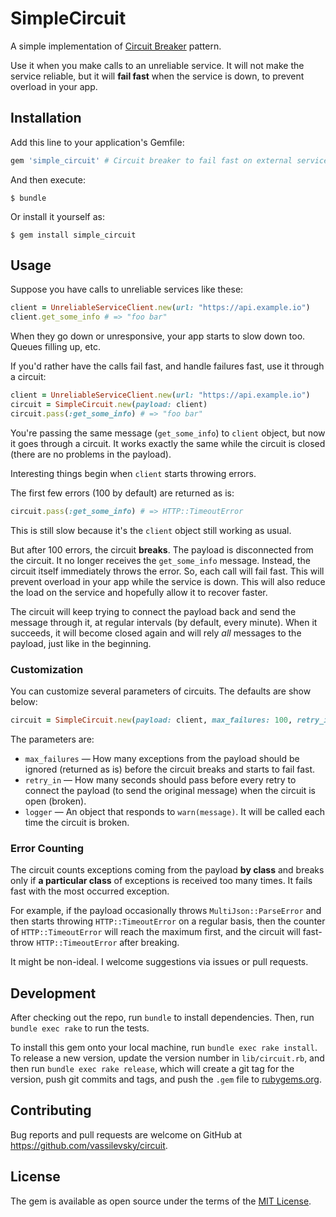 # SimpleCircuit

A simple implementation of [Circuit Breaker](https://en.wikipedia.org/wiki/Circuit_breaker_design_pattern) pattern.

Use it when you make calls to an unreliable service. It will not make the service reliable, but it will **fail fast** when the service is down, to prevent overload in your app.

## Installation

Add this line to your application's Gemfile:

```ruby
gem 'simple_circuit' # Circuit breaker to fail fast on external service outages
```

And then execute:

    $ bundle

Or install it yourself as:

    $ gem install simple_circuit

## Usage

Suppose you have calls to unreliable services like these:

```ruby
client = UnreliableServiceClient.new(url: "https://api.example.io")
client.get_some_info # => "foo bar"
```

When they go down or unresponsive, your app starts to slow down too. Queues filling up, etc.

If you'd rather have the calls fail fast, and handle failures fast, use it through a circuit:

```ruby
client = UnreliableServiceClient.new(url: "https://api.example.io")
circuit = SimpleCircuit.new(payload: client)
circuit.pass(:get_some_info) # => "foo bar"
```

You're passing the same message (`get_some_info`) to `client` object, but now it goes through a circuit.
It works exactly the same while the circuit is closed (there are no problems in the payload).

Interesting things begin when `client` starts throwing errors.

The first few errors (100 by default) are returned as is:

```ruby
circuit.pass(:get_some_info) # => HTTP::TimeoutError
```

This is still slow because it's the `client` object still working as usual.

But after 100 errors, the circuit **breaks**.
The payload is disconnected from the circuit.
It no longer receives the `get_some_info` message.
Instead, the circuit itself immediately throws the error.
So, each call will fail fast.
This will prevent overload in your app while the service is down.
This will also reduce the load on the service and hopefully allow it to recover faster.

The circuit will keep trying to connect the payload back and send the message through it, at regular intervals (by default, every minute).
When it succeeds, it will become closed again and will rely _all_ messages to the payload, just like in the beginning.

### Customization

You can customize several parameters of circuits. The defaults are show below:

```ruby
circuit = SimpleCircuit.new(payload: client, max_failures: 100, retry_in: 60, logger: nil)
```

The parameters are:

* `max_failures` — How many exceptions from the payload should be ignored (returned as is) before the circuit breaks and starts to fail fast.
* `retry_in` — How many seconds should pass before every retry to connect the payload (to send the original message) when the circuit is open (broken).
* `logger` — An object that responds to `warn(message)`. It will be called each time the circuit is broken.

### Error Counting

The circuit counts exceptions coming from the payload **by class** and breaks only if **a particular class** of exceptions is received too many times.
It fails fast with the most occurred exception.

For example, if the payload occasionally throws `MultiJson::ParseError` and then starts throwing `HTTP::TimeoutError` on a regular basis, then the counter of `HTTP::TimeoutError` will reach the maximum first, and the circuit will fast-throw `HTTP::TimeoutError` after breaking.

It might be non-ideal. I welcome suggestions via issues or pull requests.

## Development

After checking out the repo, run `bundle` to install dependencies. Then, run `bundle exec rake` to run the tests.

To install this gem onto your local machine, run `bundle exec rake install`. To release a new version, update the version number in `lib/circuit.rb`, and then run `bundle exec rake release`, which will create a git tag for the version, push git commits and tags, and push the `.gem` file to [rubygems.org](https://rubygems.org).

## Contributing

Bug reports and pull requests are welcome on GitHub at https://github.com/vassilevsky/circuit.

## License

The gem is available as open source under the terms of the [MIT License](http://opensource.org/licenses/MIT).
